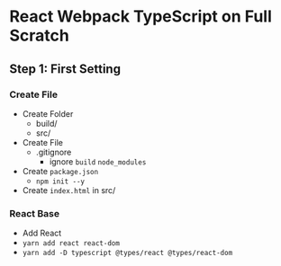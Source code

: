 # React Webpack TypeScript on Full Scratch

## Step 1: First Setting

### Create File

- Create Folder
  - build/
  - src/
- Create File
  - .gitignore
    - ignore `build` `node_modules`
- Create `package.json`
  - `npm init --y`
- Create `index.html` in src/

### React Base

- Add React
 - `yarn add react react-dom`
 - `yarn add -D typescript @types/react @types/react-dom`
